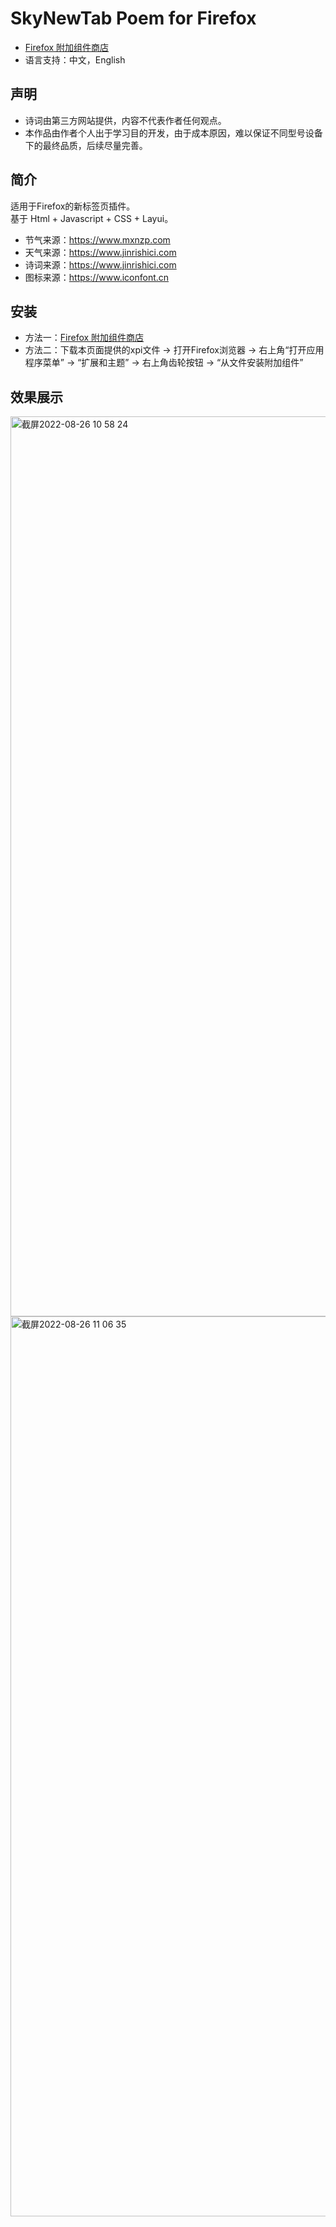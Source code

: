 # SkyNewTab Poem for Firefox
* [Firefox 附加组件商店](https://addons.mozilla.org/zh-CN/firefox/addon/sky诗词-新标签页 "跳转至Firefox 附加组件商店")
* 语言支持：中文，English

## 声明
* 诗词由第三方网站提供，内容不代表作者任何观点。  
* 本作品由作者个人出于学习目的开发，由于成本原因，难以保证不同型号设备下的最终品质，后续尽量完善。

## 简介
适用于Firefox的新标签页插件。  
基于 Html + Javascript + CSS + Layui。   
* 节气来源：https://www.mxnzp.com 
* 天气来源：https://www.jinrishici.com 
* 诗词来源：https://www.jinrishici.com  
* 图标来源：https://www.iconfont.cn  

## 安装
* 方法一：[Firefox 附加组件商店](https://addons.mozilla.org/zh-CN/firefox/addon/sky诗词-新标签页 "跳转至Firefox 附加组件商店")
* 方法二：下载本页面提供的xpi文件 -> 打开Firefox浏览器 -> 右上角“打开应用程序菜单” -> “扩展和主题” -> 右上角齿轮按钮 -> “从文件安装附加组件”

## 效果展示
<img width="1440" alt="截屏2022-08-26 10 58 24" src="https://user-images.githubusercontent.com/28004442/186808182-7f409e5e-b689-4b9b-9132-42231e0ca835.png">

<img width="1440" alt="截屏2022-08-26 11 06 35" src="https://user-images.githubusercontent.com/28004442/186809145-52b2a55a-00a6-4c4d-93bc-0ea107bb4482.png">


